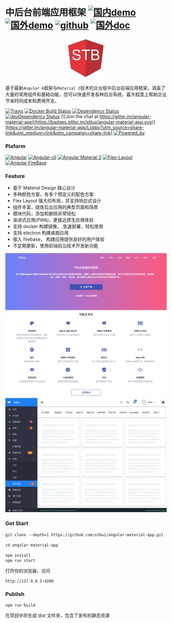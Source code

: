 # 中后台前端应用框架 [![国内demo](https://img.shields.io/badge/%e5%9b%bd%e5%86%85-demo-brightgreen.svg?style=flat-square)](http://stbui.oss-cn-beijing.aliyuncs.com/angular-material-app/index.html) [![国外demo](https://img.shields.io/badge/%e5%9b%bd%e5%a4%96-demo-brightgreen.svg?style=flat-square)](https://surgeon-canary-67612.netlify.com/) [![github](https://img.shields.io/badge/github-demo-brightgreen.svg?style=flat-square)](https://stbui.github.io/angular-material-app/) [![国外doc](https://img.shields.io/badge/%e5%9b%bd%e5%a4%96-doc-brightgreen.svg?style=flat-square)](https://translator-rhinoceros-87537.netlify.com/)

<p align="center">
  <a href="./" target="blank"><img src="src/assets/logo.png" alt="stbui Logo" width="128" /></a>
</p>

基于最新`Angular 6`框架与`Material 2`技术的企业级中后台前端应用框架，涵盖了大量的常用组件和基础功能，您可以快速开发各种后台系统，最大程度上帮助企业节省时间成本和费用开支。

[![Travis](https://travis-ci.org/stbui/angular-material-app.svg?branch=master)](https://travis-ci.org/stbui/angular-material-app)
[![Docker Build Status](https://img.shields.io/docker/build/stbui/angular-material-app.svg?style=flat-square)](https://hub.docker.com/r/stbui/angular-material-app/)
[![Dependency Status](https://img.shields.io/david/stbui/angular-material-app.svg?style=flat-square)](https://david-dm.org/stbui/angular-material-app)
[![devDependency Status](https://img.shields.io/david/stbui/angular-material-app.svg?style=flat-square)](https://david-dm.org/stbui/angular-material-app?type=dev)
[![Join the chat at https://gitter.im/angular-material-app](https://badges.gitter.im/stbui/angular-material-app.svg)](https://gitter.im/angular-material-app/Lobby?utm_source=share-link&utm_medium=link&utm_campaign=share-link)
[![Powered_by](https://img.shields.io/badge/Powered_by-stbui-green.svg?style=flat)](https://github.com/stbui/angular-material-app)

### Plaform

[![Angular](https://img.shields.io/badge/Angular-6.1.6-brightgreen.svg?style=flat-square)](https://github.com/angular/angular)
[![Angular-cli](https://img.shields.io/badge/Angular.cli-6.1.5-brightgreen.svg?style=square)](https://github.com/angular/angular-cli)
[![Angular Material 2](https://img.shields.io/badge/Material%202-6.4.7-brightgreen.svg?style=square)](https://github.com/angular/material2)
[![Flex-Layout](https://img.shields.io/badge/Flex.Layout-6.0.0-brightgreen.svg?style=square)](https://github.com/angular/flex-layout)
[![Angular FireBase](https://img.shields.io/badge/Firebase-5.0.0.rc.12-brightgreen.svg?style=square)](https://github.com/angular/angularfire2)

### Feature

- 基于 Material Design 精心设计
- 多种颜色方案，有多个预定义的配色方案
- Flex Layout 强大的布局，并支持响应式设计
- 组件丰富，提炼后台应用的典型页面和场景
- 模块代码，添加和删除非常轻松
- 渐进式应用(PWA)，更接近原生应用体验
- 支持 docker 构建镜像， 急速部署，轻松使用
- 支持 electron 构建桌面应用
- 接入 firebase， 构建应用提供良好的用户体验
- 不定期更新，使用前端前沿技术开发新功能

![demo image](src/assets/cover-home.png)
![demo image](src/assets/cover-app.png)

### Get Start

```
git clone --depth=1 https://github.com/stbui/angular-material-app.git

cd angular-material-app

npm install
npm run start
```

打开你的浏览器，访问

```
http://127.0.0.1:4200
```

### Pubilsh

```
npm run build
```

在项目中将生成 dist 文件夹，包含了发布的静态资源
